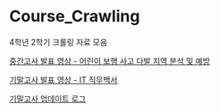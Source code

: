 # Course_Crawling

4학년 2학기 크롤링 자료 모음

[중간고사 발표 영상 - 어린이 보행 사고 다발 지역 분석 및 예방](https://youtu.be/kVQEOE7_WK0)

[기말고사 발표 영상 - IT 직무백서](https://youtu.be/u0a9tUvDh_w)

[기말고사 업데이트 로그](https://github.com/jee00609/Course_Crawling/blob/main/%EA%B8%B0%EB%A7%90%EA%B3%A0%EC%82%AC_%5B1%EC%A1%B0%5Ddata_crawling/%EA%B8%B0%EB%A7%90%EA%B3%A0%EC%82%AC.md)

